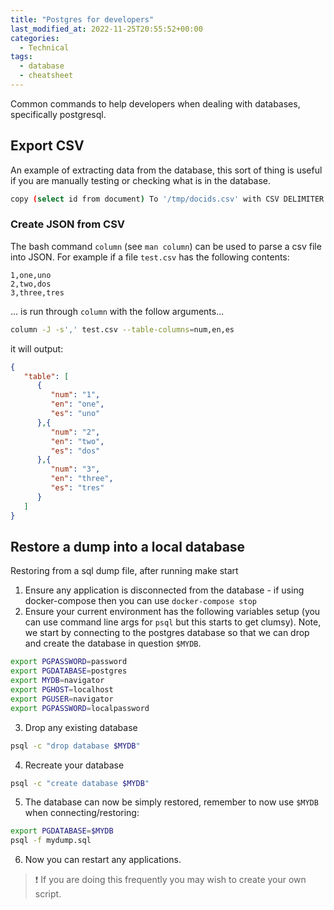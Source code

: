 ```yaml
---
title: "Postgres for developers"
last_modified_at: 2022-11-25T20:55:52+00:00
categories:
  - Technical
tags:
  - database 
  - cheatsheet
---
```


Common commands to help developers when dealing with databases, specifically postgresql.

## Export CSV
An example of extracting data from the database, this sort of thing is useful if you are manually 
testing or checking what is in the database.

```bash
copy (select id from document) To '/tmp/docids.csv' with CSV DELIMITER ',' HEADER;
```

### Create JSON from CSV

The bash command `column` (see `man column`) can be used to parse a csv file into JSON. 
For example if a file `test.csv` has the following contents:
```csv
1,one,uno
2,two,dos
3,three,tres
```

... is run through `column` with the follow arguments...
```bash
column -J -s',' test.csv --table-columns=num,en,es
```
it will output:
```json
{
   "table": [
      {
         "num": "1",
         "en": "one",
         "es": "uno"
      },{
         "num": "2",
         "en": "two",
         "es": "dos"
      },{
         "num": "3",
         "en": "three",
         "es": "tres"
      }
   ]
}
```

## Restore a dump into a local database
Restoring from a sql dump file, after running make start

1. Ensure any application is disconnected from the database - if using docker-compose then you can use `docker-compose stop`
2. Ensure your current environment has the following variables setup (you can use command line args for `psql` but this starts to get clumsy). 
Note, we start by connecting to the postgres database so that we can drop and create the database in question `$MYDB`.
```bash
export PGPASSWORD=password
export PGDATABASE=postgres
export MYDB=navigator
export PGHOST=localhost
export PGUSER=navigator
export PGPASSWORD=localpassword
```

3. Drop any existing database 
```bash
psql -c "drop database $MYDB" 
```

4. Recreate your database
```bash
psql -c "create database $MYDB" 
```

5. The database can now be simply restored, remember to now use `$MYDB` when connecting/restoring:
```bash
export PGDATABASE=$MYDB
psql -f mydump.sql
```

6. Now you can restart any applications.

> :exclamation: If you are doing this frequently you may wish to create your own script.